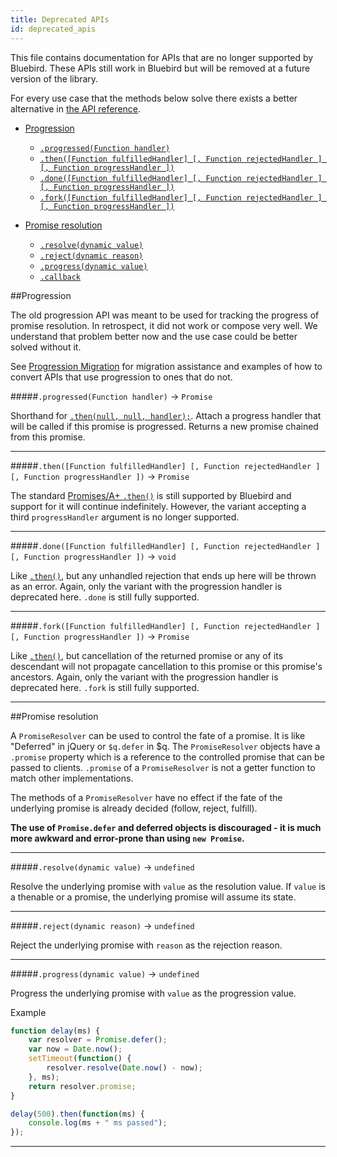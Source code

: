 ```yaml
---
title: Deprecated APIs
id: deprecated_apis
---
```


This file contains documentation for APIs that are no longer supported by Bluebird.
These APIs still work in Bluebird but will be removed at a future version of the library.

For every use case that the methods below solve there exists a better alternative in [the API reference](./API.md).

- [Progression](#progression)
    - [`.progressed(Function handler)`](#.progressed)
    - [`.then([Function fulfilledHandler] [, Function rejectedHandler ] [, Function progressHandler ])`](#.then)
    - [`.done([Function fulfilledHandler] [, Function rejectedHandler ] [, Function progressHandler ])`](#.done)
    - [`.fork([Function fulfilledHandler] [, Function rejectedHandler ] [, Function progressHandler ])`](#.fork)

- [Promise resolution](#promise-resolution)
    - [`.resolve(dynamic value)`](#.resolve)
    - [`.reject(dynamic reason)`](#.reject)
    - [`.progress(dynamic value)`](#.progress)
    - [`.callback`](#.callback)



##Progression

The old progression API was meant to be used for tracking the progress of promise resolution. In retrospect, it did not work or compose very well. We understand that problem better now and the use case could be better solved without it.

See [Progression Migration](./API.md#progression-migration) for migration assistance and examples of how to convert APIs that use progression to ones that do not.

#####`.progressed(Function handler)` -> `Promise`


Shorthand for [`.then(null, null, handler);`](.). Attach a progress handler that will be called if this promise is progressed. Returns a new promise chained from this promise.

<hr>

#####`.then([Function fulfilledHandler] [, Function rejectedHandler ] [, Function progressHandler ])` -> `Promise`

The standard [Promises/A+ `.then()`](http://promises-aplus.github.io/promises-spec/) is still supported by Bluebird and support for it will continue indefinitely. However, the variant accepting a third `progressHandler` argument is no longer supported.

<hr>


#####`.done([Function fulfilledHandler] [, Function rejectedHandler ] [, Function progressHandler ])` -> `void`

Like [`.then()`](.), but any unhandled rejection that ends up here will be thrown as an error. Again, only the variant with the progression handler is deprecated here. `.done` is still fully supported.

<hr>


#####`.fork([Function fulfilledHandler] [, Function rejectedHandler ] [, Function progressHandler ])` -> `Promise`

Like [`.then()`](.), but cancellation of the returned promise or any of its descendant will not propagate cancellation to this promise or this promise's ancestors. Again, only the variant with the progression handler is deprecated here. `.fork` is still fully supported.

<hr>


##Promise resolution

A `PromiseResolver` can be used to control the fate of a promise. It is like "Deferred" in jQuery or `$q.defer` in $q. The `PromiseResolver` objects have a `.promise` property which is a reference to the controlled promise that can be passed to clients. `.promise` of a `PromiseResolver` is not a getter function to match other implementations.

The methods of a `PromiseResolver` have no effect if the fate of the underlying promise is already decided (follow, reject, fulfill).

**The use of `Promise.defer` and deferred objects is discouraged - it is much more awkward and error-prone than using `new Promise`.**

<hr>

#####`.resolve(dynamic value)` -> `undefined`

Resolve the underlying promise with `value` as the resolution value. If `value` is a thenable or a promise, the underlying promise will assume its state.

<hr>

#####`.reject(dynamic reason)` -> `undefined`

Reject the underlying promise with `reason` as the rejection reason.

<hr>

#####`.progress(dynamic value)` -> `undefined`

Progress the underlying promise with `value` as the progression value.

Example

```js
function delay(ms) {
    var resolver = Promise.defer();
    var now = Date.now();
    setTimeout(function() {
        resolver.resolve(Date.now() - now);
    }, ms);
    return resolver.promise;
}

delay(500).then(function(ms) {
    console.log(ms + " ms passed");
});
```

<hr>
